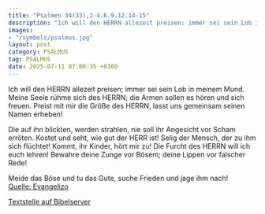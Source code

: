 ```yaml
---
title: "Psalmen 34(33),2-4.6.9.12.14-15"
description: "Ich will den HERRN allezeit preisen; immer sei sein Lob in meinem Mund. Meine Seele rühme sich des HERRN; die Armen sollen es hören und sich freuen. Preist mit mir die Größe des HERRN,  lasst uns gemeinsam seinen Namen erheben!  Die auf ihn blickten, werden strahlen, nie soll ih...."
images:
- "/symbols/psalmus.jpg"
layout: post
category: PSALMUS
tag: PSALMUS
date: 2025-07-11 07:00:35 +0100
---
```

Ich will den HERRN allezeit preisen; immer sei sein Lob in meinem Mund.
Meine Seele rühme sich des HERRN; die Armen sollen es hören und sich freuen.
Preist mit mir die Größe des HERRN, 
lasst uns gemeinsam seinen Namen erheben!

Die auf ihn blickten, werden strahlen, nie soll ihr Angesicht vor Scham erröten.<!--more-->
Kostet und seht, wie gut der HERR ist! Selig der Mensch, der zu ihm sich flüchtet!
Kommt, ihr Kinder, hört mir zu! Die Furcht des HERRN will ich euch lehren!
Bewahre deine Zunge vor Bösem; deine Lippen vor falscher Rede!

Meide das Böse und tu das Gute, suche Frieden und jage ihm nach!<br>
[Quelle: Evangelizo](https://evangeliumtagfuertag.org/DE/gospel)

[Textstelle auf Bibelserver](https://www.bibleserver.com/EU/ps34(33),2-4.6.9.12.14-15)
